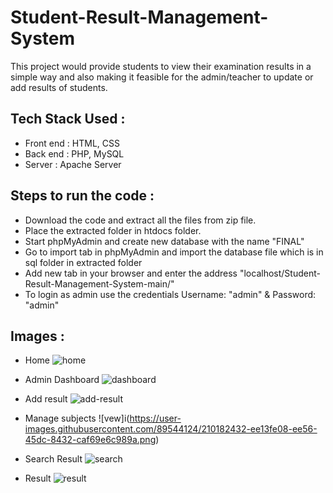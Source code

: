 # Student-Result-Management-System
This project would provide students to view their examination results in a simple way and also making it feasible for the admin/teacher to update or add results of students.

## Tech Stack Used : 
* Front end : HTML, CSS
* Back end : PHP, MySQL
* Server : Apache Server

## Steps to run the code : 
* Download the code and extract all the files from zip file.
* Place the extracted folder in htdocs folder.
* Start phpMyAdmin and create new database with the name "FINAL"
* Go to import tab in phpMyAdmin and import the database file which is in sql folder in extracted folder
* Add new tab in your browser and enter the address "localhost/Student-Result-Management-System-main/"
* To login as admin use the credentials Username: "admin" & Password: "admin"

## Images : 
* Home
![home](https://user-images.githubusercontent.com/89544124/210182389-bc631a22-10e8-4326-8337-b6a2de55cc70.png)

* Admin Dashboard
![dashboard](https://user-images.githubusercontent.com/89544124/210182399-f98e25ec-bc1f-4c8a-9756-124f99a4595f.png)

* Add result
![add-result](https://user-images.githubusercontent.com/89544124/210182415-6ed8d4a7-61dc-46aa-9dbb-5aaa66b6de8f.png)

* Manage subjects
![vew]i(https://user-images.githubusercontent.com/89544124/210182432-ee13fe08-ee56-45dc-8432-caf69e6c989a.png)

* Search Result
![search](https://user-images.githubusercontent.com/89544124/210182438-d9b26e95-6a7a-4369-90f4-3d0f0c9a783e.png)

* Result
![result](https://user-images.githubusercontent.com/89544124/210182445-1e1b5291-55a2-4259-9fad-df46edef7736.png)
